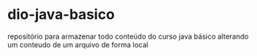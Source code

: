 # dio-java-basico
repositório para armazenar todo conteúdo do curso java básico
alterando um conteudo de um arquivo de forma local 